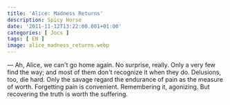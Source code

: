 ```yaml
---
title: 'Alice: Madness Returns'
description: Spicy Horse
date: '2011-11-12T13:22:00.001+01:00'
categories: [ Jocs ]
tags: [ EN ]
image: alice_madness_returns.webp
---
```


&mdash; Ah, Alice, we can't go home again. No surprise, really. Only a very few find the way; and most of them don't recognize it when they do. Delusions, too, die hard. Only the savage regard the endurance of pain as the measure of worth. Forgetting pain is convenient. Remembering it, agonizing. But recovering the truth is worth the suffering.
